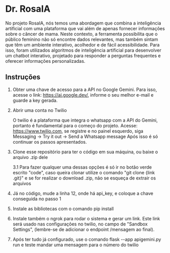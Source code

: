 # Dr. RosaIA

No projeto RosaIA, nós temos uma abordagem que combina a inteligência artificial com uma plataforma que vai além de apenas fornecer
informações sobre o câncer de mama. Neste contexto, a ferramenta possibilita
que o público feminino não só encontre dados relevantes, mas também sintam
que têm um ambiente interativo, acolhedor e de fácil acessibilidade. Para isso,
foram utilizados algoritmos de inteligência artificial para desenvolver um chatbot
interativo, projetado para responder a perguntas frequentes e oferecer
informações personalizadas. 

## Instruções
1. Obter uma chave de acesso para a API no Google Gemini.
   Para isso, acesse o link: https://ai.google.dev/, informe o seu melhor e-mail e guarde a key gerada.
2. Abrir uma conta no Twilio

   O twilio é a plataforma que integra o whatsapp com a API do Gemini, portanto é fundamental para o começo do projeto.
   Acesse: https://www.twilio.com, se registre e no painel esquerdo, siga Messaging -> Try it out -> Send a Whatsapp message
   Após isso é só continuar os passos apresentados.
4. Clone esse repositório para ter o código em sua máquina, ou baixe o arquivo .zip dele

   3.1 Para fazer qualquer uma dessas opções é só ir no botão verde escrito "code", caso queira clonar utilize o comando "git clone {link .git}" e se for realizar o download .zip, não se esqueça de extrair os arquivos
5. Já no código, mude a linha 12, onde há api_key, e coloque a chave conseguida no passo 1
6. Instale as bibliotecas com o comando pip install
7. Instale também o ngrok para rodar o sistema e gerar um link. Este link será usado nas configurações no twilio, no campo de "Sandbox Settings", (lembre-se de adicionar o endpoint /mensagem ao final).
8. Após ter tudo já configurado, use o comando flask --app apigemini.py run e teste mandar uma mensagem para o número do twilio
